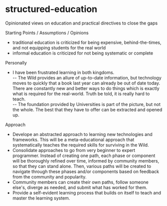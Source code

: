 # structured-education
Opinionated views on education and practical directives to close the gaps

Starting Points / Assumptions / Opinions
  - traditional education is criticized for being expensive, behind-the-times, and not equipping students for
  the real world
  - informal education is criticized for not being systematic or complete
  
Personally
  - I have been frustrated learning in both kingdoms.<br/>
    -- The Wild provides an allure of up-to-date information, but technology moves to quickly that a book last 
    year can already be out of date today. There are constantly new and better ways to do things which is exactly
    what is required for the real-world. Truth be told, it is really hard to teach.</br>
    -- The foundation provided by Universities is part of the picture, but not the whole. The best that they have
    to offer can be extracted and opened up.
    
Approach
  - Develope an abstracted approach to learning new technologies and frameworks. This will be a meta-educational
  approach that systematically teaches the required skills for surviving in the Wild.
  - Consolidate approaches to go from very beginner to expert programmer. Instead of creating one path, each
  phase or component will be thoroughly refined over time, informed by community members, so that they can stand
  alone. Then, various paths will be created to navigate through these phases and/or components based on feedback
  from the community and popularity.
  - Community members can create their own paths, follow someone else's, diverge as needed, and submit what has
  worked for them.
  - Provide a self-evident learning process that builds on itself to teach and master the learning system.

